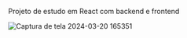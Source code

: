 Projeto de estudo em React com backend e frontend

![Captura de tela 2024-03-20 165351](https://github.com/wigderne/Rotas-react/assets/95500372/73ddca2a-3393-4f11-b93e-e3a96ceb0fea)


